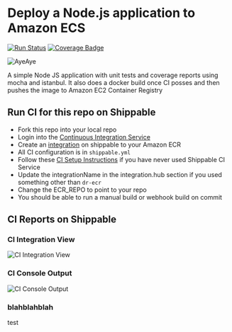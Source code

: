 # Deploy a Node.js application to Amazon ECS

[![Run Status](https://api.shippable.com/projects/58f6fcddd1780a07007bba3f/badge?branch=master)](https://app.shippable.com/github/devops-recipes/deploy-ecs-basic) [![Coverage Badge](https://api.shippable.com/projects/58f6fcddd1780a07007bba3f/coverageBadge?branch=master)](https://app.shippable.com/github/devops-recipes/deploy-ecs-basic)

![AyeAye](https://github.com/devops-recipes/deploy-ecs-basic/blob/master/public/resources/images/captain.png)

A simple Node JS application with unit tests and coverage reports using mocha and istanbul. It also does a docker build once CI posses and then pushes the image to Amazon EC2 Container Registry

## Run CI for this repo on Shippable
* Fork this repo into your local repo
* Login into the [Continuous Integration Service](wwww.shippable.com)
* Create an [integration](http://docs.shippable.com/integrations/imageRegistries/ecr/) on shippable to your Amazon ECR
* All CI configuration is in `shippable.yml`
* Follow these [CI Setup Instructions](http://docs.shippable.com/ci/runFirstBuild/) if you have never used Shippable CI Service
* Update the integrationName in the integration.hub section if you used something other than `dr-ecr`
* Change the ECR_REPO to point to your repo
* You should be able to run a manual build or webhook build on commit

## CI Reports on Shippable

### CI Integration View
![CI Integration View](https://github.com/devops-recipes/deploy-ecs-basic/blob/master/public/resources/images/integration-creation.png)

### CI Console Output

![CI Console Output](https://github.com/devops-recipes/deploy-ecs-basic/blob/master/public/resources/images/console.jpg)

### blahblahblah
test

